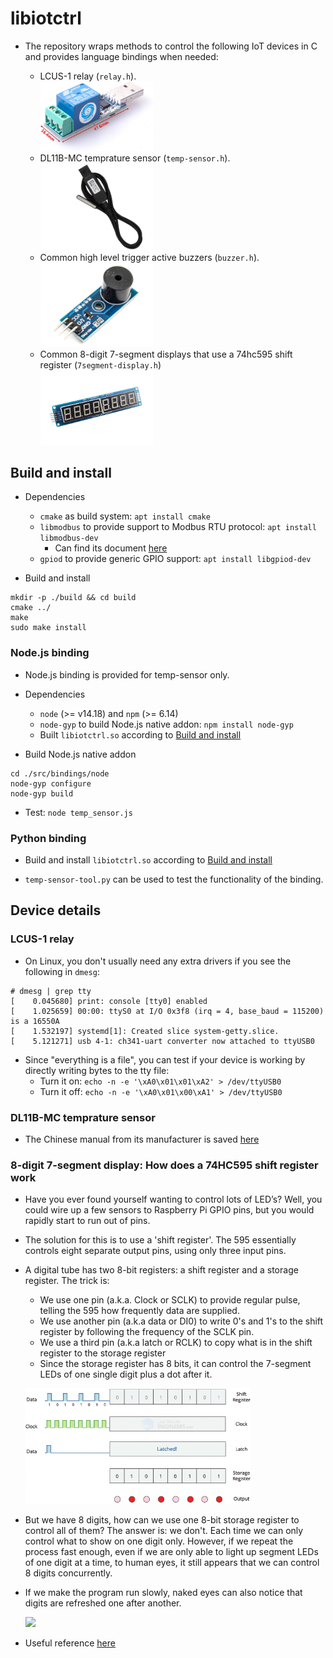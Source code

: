 # libiotctrl

- The repository wraps methods to control the following IoT devices in C and provides language bindings when needed:

  - LCUS-1 relay (`relay.h`).
    <br />
    <img src="./assets/lcus-1_product-image.jpg" width="180" />
  - DL11B-MC temprature sensor (`temp-sensor.h`).
    <br />
    <img src="./assets/dl11b-mc_product-image.jpg" width="180" />
  - Common high level trigger active buzzers (`buzzer.h`).
    <br />
    <img src="./assets/active-buzzer-high-level-trigger_product-image.jpg" width="180" />
  - Common 8-digit 7-segment displays that use a 74hc595 shift register
    (`7segment-display.h`)
    <br />
    <img src="./assets/7seg-digital-tube.jpg" width="180"></img>

## Build and install

- Dependencies

  - `cmake` as build system: `apt install cmake`
  - `libmodbus` to provide support to Modbus RTU protocol:
    `apt install libmodbus-dev`
    - Can find its document [here](https://libmodbus.org/)
  - `gpiod` to provide generic GPIO support: `apt install libgpiod-dev`

- Build and install

```
mkdir -p ./build && cd build
cmake ../
make
sudo make install
```

### Node.js binding

- Node.js binding is provided for temp-sensor only.

- Dependencies

  - `node` (>= v14.18) and `npm` (>= 6.14)
  - `node-gyp` to build Node.js native addon: `npm install node-gyp`
  - Built `libiotctrl.so` according to [Build and install](#build-and-install)

- Build Node.js native addon

```
cd ./src/bindings/node
node-gyp configure
node-gyp build
```

- Test: `node temp_sensor.js`

### Python binding

- Build and install `libiotctrl.so` according to
  [Build and install](#build-and-install)

- `temp-sensor-tool.py` can be used to test the functionality of the binding.

## Device details

### LCUS-1 relay

- On Linux, you don't usually need any extra drivers if you see the
  following in `dmesg`:

```
# dmesg | grep tty
[    0.045680] print: console [tty0] enabled
[    1.025659] 00:00: ttyS0 at I/O 0x3f8 (irq = 4, base_baud = 115200) is a 16550A
[    1.532197] systemd[1]: Created slice system-getty.slice.
[    5.121271] usb 4-1: ch341-uart converter now attached to ttyUSB0
```

- Since "everything is a file", you can test if your device is working by
  directly writing bytes to the tty file:
  - Turn it on: `echo -n -e '\xA0\x01\x01\xA2' > /dev/ttyUSB0`
  - Turn it off: `echo -n -e '\xA0\x01\x00\xA1' > /dev/ttyUSB0`

### DL11B-MC temprature sensor

- The Chinese manual from its manufacturer is saved
  [here](./assets/dl11-mc_manual.pdf)

### 8-digit 7-segment display: How does a 74HC595 shift register work

- Have you ever found yourself wanting to control lots of LED’s? Well, you could
  wire up a few sensors to Raspberry Pi GPIO pins, but you would rapidly start
  to run out of pins.

- The solution for this is to use a 'shift register'. The 595 essentially
  controls eight separate output pins, using only three input pins.

- A digital tube has two 8-bit registers: a shift register and a storage
  register. The trick is:

  - We use one pin (a.k.a. Clock or SCLK) to provide regular pulse, telling
    the 595 how frequently data are supplied.
  - We use another pin (a.k.a data or DI0) to write 0's and 1's to the shift
    register by following the frequency of the SCLK pin.
  - We use a third pin (a.k.a latch or RCLK) to copy what is in the shift
    register to the storage register
  - Since the storage register has 8 bits, it can control the 7-segment LEDs of
    one single digit plus a dot after it.

  <img src="./assets/how-does-74hc595-shift-register-work.gif" width="360"></img>

- But we have 8 digits, how can we use one 8-bit storage register to control
  all of them? The answer is: we don't. Each time we can only control what
  to show on one digit only. However, if we repeat the process fast enough,
  even if we are only able to light up segment LEDs of one digit at a
  time, to human eyes, it still appears that we can control 8 digits
  concurrently.
- If we make the program run slowly, naked eyes can also notice that
  digits are refreshed one after another.

  <img src="./assets/low-refresh-rate.gif" width="360"></img>

- Useful reference
  [here](https://lastminuteengineers.com/74hc595-shift-register-arduino-tutorial/)
